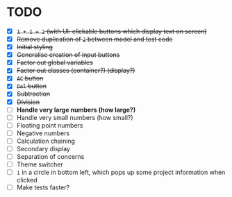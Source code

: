 # TODO
- [x] ~~`1 + 1 = 2` (with UI: clickable buttons which display text on screen)~~
- [x] ~~Remove duplication of `2` between model and test code~~
- [x] ~~Initial styling~~
- [x] ~~Generalise creation of input buttons~~
- [x] ~~Factor out global variables~~
- [x] ~~Factor out classes (container?) (display?)~~
- [x] ~~`AC` button~~
- [x] ~~`Del` button~~
- [x] ~~Subtraction~~
- [x] ~~Division~~
- [ ] **Handle very large numbers (how large?)**
- [ ] Handle very small numbers (how small?)
- [ ] Floating point numbers
- [ ] Negative numbers
- [ ] Calculation chaining
- [ ] Secondary display
- [ ] Separation of concerns
- [ ] Theme switcher
- [ ] `i` in a circle in bottom left, which pops up some project information when clicked
- [ ] Make tests faster?
